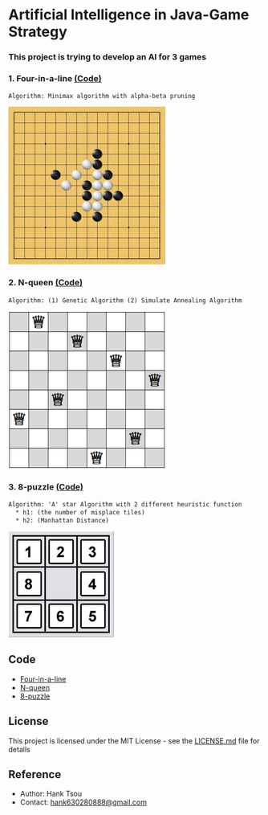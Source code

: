 # Artificial Intelligence in Java-Game Strategy
### This project is trying to develop an AI for 3 games


### 1. Four-in-a-line [(Code)](https://github.com/Hank-Tsou/Artificial-Intelligence-four-in-a-line)
```
Algorithm: Minimax algorithm with alpha-beta pruning
```

![](four_in_a_line.jpg)

### 2. N-queen [(Code)](https://github.com/Hank-Tsou/Artificial-Intelligence-N-queen)
```
Algorithm: (1) Genetic Algorithm (2) Simulate Annealing Algorithm
```

![](N_queen.jpg)

### 3. 8-puzzle [(Code)](https://github.com/Hank-Tsou/Artificial-Intelligence-8-puzzle)
```
Algorithm: 'A' star Algorithm with 2 different heuristic function
  * h1: (the number of misplace tiles)
  * h2: (Manhattan Distance)
```

![](8_puzzle.jpg)


## Code
* [Four-in-a-line](https://github.com/Hank-Tsou/Artificial-Intelligence-four-in-a-line)
* [N-queen](https://github.com/Hank-Tsou/Artificial-Intelligence-N-queen)
* [8-puzzle](https://github.com/Hank-Tsou/Artificial-Intelligence-8-puzzle)

## License

This project is licensed under the MIT License - see the [LICENSE.md](LICENSE.md) file for details

## Reference

* Author: Hank Tsou
* Contact: hank630280888@gmail.com
